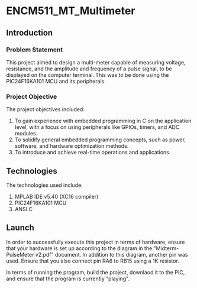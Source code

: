 # ENCM511_MT_Multimeter

## Introduction

### Problem Statement

This project aimed to design a multi-meter capable of measuring voltage, resistance, and the amplitude and frequency of a pulse signal, to be displayed on the computer terminal. This was to be done using the PIC24F16KA101 MCU and its peripherals.

### Project Objective

The project objectives included:

1.	To gain experience with embedded programming in C on the application level, with a focus on using peripherals like GPIOs, timers, and ADC modules.
2.	To solidify general embedded programming concepts, such as power, software, and hardware optimization methods.
3.	To introduce and achieve real-time operations and applications.

## Technologies

The technologies used include:

1. MPLAB IDE v5.40 (XC16 compiler)
2. PIC24F16KA101 MCU
3. ANSI C

## Launch

In order to successfully execute this project in terms of hardware, ensure that your hardware is set up according to the diagram in the "Midterm-PulseMeter v2.pdf" document. In addition to this diagram, another pin was used. Ensure that you also connect pin RA6 to RB15 using a 1K resistor. 

In terms of running the program, build the project, downlaod it to the PIC, and ensure that the program is currently "playing".
